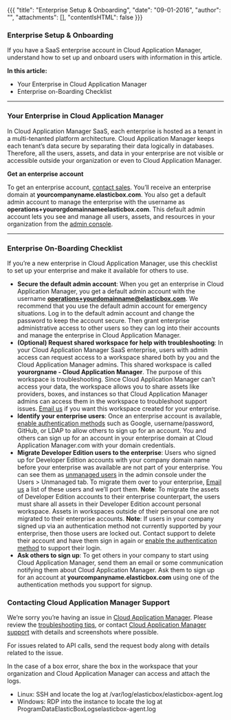 {{{
"title": "Enterprise Setup & Onboarding",
"date": "09-01-2016",
"author": "",
"attachments": [],
"contentIsHTML": false
}}}

### Enterprise Setup & Onboarding

If you have a SaaS enterprise account in Cloud Application Manager, understand how to set up and onboard users with information in this article.

**In this article:**
* Your Enterprise in Cloud Application Manager
* Enterprise on-Boarding Checklist

___

### Your Enterprise in Cloud Application Manager
In Cloud Application Manager SaaS, each enterprise is hosted as a tenant in a multi-tenanted platform architecture. Cloud Application Manager keeps each tenant’s data secure by separating their data logically in databases. Therefore, all the users, assets, and data in your enterprise are not visible or accessible outside your organization or even to Cloud Application Manager.

**Get an enterprise account**

To get an enterprise account, [contact sales](mailto:support@elasticbox.com). You’ll receive an enterprise domain at **yourcompanyname.elasticbox.com**. You also get a default admin account to manage the enterprise with the username as **operations+yourorgdomainnameelasticbox.com**. This default admin account lets you see and manage all users, assets, and resources in your organization from the [admin console](./admin-overview.md).

___

### Enterprise On-Boarding Checklist

If you’re a new enterprise in Cloud Application Manager, use this checklist to set up your enterprise and make it available for others to use.

* **Secure the default admin account**: When you get an enterprise in Cloud Application Manager, you get a default admin account with the username **operations+yourdomainname@elasticbox.com**. We recommend that you use the default admin account for emergency situations. Log in to the default admin account and change the password to keep the account secure. Then grant enterprise administrative access to other users so they can log into their accounts and manage the enterprise in Cloud Application Manager.
* **(Optional) Request shared workspace for help with troubleshooting**: In your Cloud Application Manager SaaS enterprise, users with admin access can request access to a workspace shared both by you and the Cloud Application Manager admins. This shared workspace is called **yourorgname - Cloud Application Manager**. The purpose of this workspace is troubleshooting. Since Cloud Application Manager can’t access your data, the workspace allows you to share assets like providers, boxes, and instances so that Cloud Application Manager admins can access them in the workspace to troubleshoot support issues. [Email us](mailto:support@elasticbox.com) if you want this workspace created for your enterprise.
* **Identify your enterprise users**: Once an enterprise account is available, [enable authentication methods](./user-authentication.md) such as Google, username/password, GitHub, or LDAP to allow others to sign up for an account. You and others can sign up for an account in your enterprise domain at Cloud Application Manager.com with your domain credentials.
* **Migrate Developer Edition users to the enterprise**: Users who signed up for Developer Edition accounts with your company domain name before your enterprise was available are not part of your enterprise. You can see them as [unmanaged users](./manage-assets-monitor-usage.md) in the admin console under the Users > Unmanaged tab. To migrate them over to your enterprise, [Email us](mailto:support@elasticbox.com) a list of these users and we’ll port them.
  **Note**: To migrate the assets of Developer Edition accounts to their enterprise counterpart, the users must share all assets in their Developer Edition account personal workspace. Assets in workspaces outside of their personal one are not migrated to their enterprise accounts.
  **Note**: If users in your company signed up via an authentication method not currently supported by your enterprise, then those users are locked out. Contact support to delete their account and have them sign in again or [enable the authentication method](./user-authentication.md) to support their login.
* **Ask others to sign up**: To get others in your company to start using Cloud Application Manager, send them an email or some communication notifying them about Cloud Application Manager. Ask them to sign up for an account at **yourcompanyname.elasticbox.com** using one of the authentication methods you support for signup.

### Contacting Cloud Application Manager Support

We’re sorry you’re having an issue in [Cloud Application Manager](//www.ctl.io/cloud-application-manager/). Please review the [troubleshooting tips](./troubleshooting-tips.md), or contact [Cloud Application Manager support](mailto:support@elasticbox.com) with details and screenshots where possible.

For issues related to API calls, send the request body along with details related to the issue.

In the case of a box error, share the box in the workspace that your organization and Cloud Application Manager can access and attach the logs.
* Linux: SSH and locate the log at /var/log/elasticbox/elasticbox-agent.log
* Windows: RDP into the instance to locate the log at ProgramDataElasticBoxLogselasticbox-agent.log
